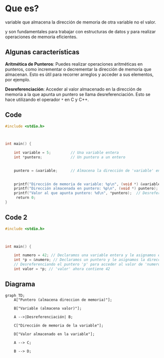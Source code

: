 # Que es?
variable que almacena la dirección de memoria de otra variable
no el valor.

y son fundamentales para trabajar con estructuras de datos y para realizar operaciones de memoria eficientes.

##  Algunas características
**Aritmética de Punteros**: Puedes realizar operaciones aritméticas en punteros, como incrementar o decrementar la dirección de memoria que almacenan. Esto es útil para recorrer arreglos y acceder a sus elementos, por ejemplo.


**Desreferenciación**: Acceder al valor almacenado en la dirección de memoria a la que apunta un puntero se llama desreferenciación. Esto se hace utilizando el operador `*` en C y C++.

## Code
```c
#include <stdio.h>

  

int main() {

    int variable = 5;         // Una variable entera
    int *puntero;             // Un puntero a un entero
  

    puntero = &variable;      // Almacena la dirección de 'variable' en 'puntero'

  
    printf("Dirección de memoria de variable: %p\n", (void *) &variable);
    printf("Dirección almacenada en puntero: %p\n", (void *) puntero);
    printf("Valor al que apunta puntero: %d\n", *puntero);  // Desreferenciación
     return 0;
}
```
## Code 2
```c
#include <stdio.h>

  

int main() {

	int numero = 42; // Declaramos una variable entera y le asignamos el valor 
	int *p = &numero; // Declaramos un puntero y le asignamos la dirección de memoria de 'numero' 
	// Desreferenciando el puntero 'p' para acceder al valor de 'numero' 
	int valor = *p; // 'valor' ahora contiene 42
```

## Diagrama
```mermaid
graph TD;
    A["Puntero (almacena direccion de memoria)"];

    B["Variable (almacena valor)"];

    A -->|Desreferenciación| B;

    C["Dirección de memoria de la variable"];

    D["Valor almacenado en la variable"];

    A --> C;

    B --> D;


```

